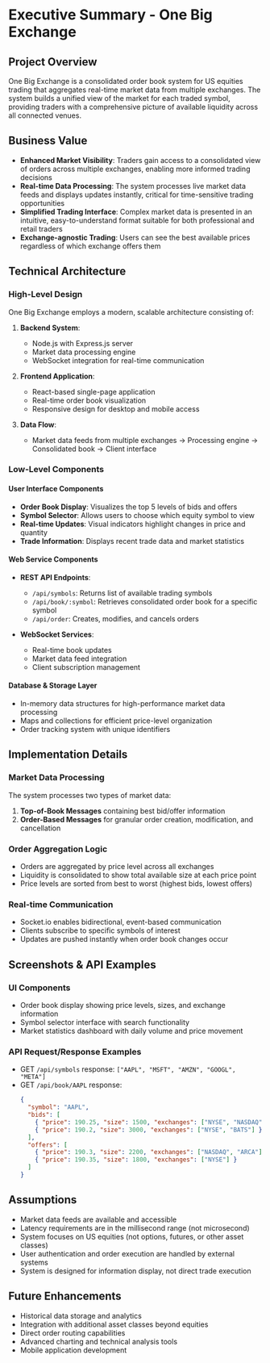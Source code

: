 # Executive Summary - One Big Exchange

## Project Overview

One Big Exchange is a consolidated order book system for US equities trading that aggregates real-time market data from multiple exchanges. The system builds a unified view of the market for each traded symbol, providing traders with a comprehensive picture of available liquidity across all connected venues.

## Business Value

- **Enhanced Market Visibility**: Traders gain access to a consolidated view of orders across multiple exchanges, enabling more informed trading decisions
- **Real-time Data Processing**: The system processes live market data feeds and displays updates instantly, critical for time-sensitive trading opportunities
- **Simplified Trading Interface**: Complex market data is presented in an intuitive, easy-to-understand format suitable for both professional and retail traders
- **Exchange-agnostic Trading**: Users can see the best available prices regardless of which exchange offers them

## Technical Architecture

### High-Level Design

One Big Exchange employs a modern, scalable architecture consisting of:

1. **Backend System**:

   - Node.js with Express.js server
   - Market data processing engine
   - WebSocket integration for real-time communication

2. **Frontend Application**:

   - React-based single-page application
   - Real-time order book visualization
   - Responsive design for desktop and mobile access

3. **Data Flow**:
   - Market data feeds from multiple exchanges → Processing engine → Consolidated book → Client interface

### Low-Level Components

#### User Interface Components

- **Order Book Display**: Visualizes the top 5 levels of bids and offers
- **Symbol Selector**: Allows users to choose which equity symbol to view
- **Real-time Updates**: Visual indicators highlight changes in price and quantity
- **Trade Information**: Displays recent trade data and market statistics

#### Web Service Components

- **REST API Endpoints**:

  - `/api/symbols`: Returns list of available trading symbols
  - `/api/book/:symbol`: Retrieves consolidated order book for a specific symbol
  - `/api/order`: Creates, modifies, and cancels orders

- **WebSocket Services**:
  - Real-time book updates
  - Market data feed integration
  - Client subscription management

#### Database & Storage Layer

- In-memory data structures for high-performance market data processing
- Maps and collections for efficient price-level organization
- Order tracking system with unique identifiers

## Implementation Details

### Market Data Processing

The system processes two types of market data:

1. **Top-of-Book Messages** containing best bid/offer information
2. **Order-Based Messages** for granular order creation, modification, and cancellation

### Order Aggregation Logic

- Orders are aggregated by price level across all exchanges
- Liquidity is consolidated to show total available size at each price point
- Price levels are sorted from best to worst (highest bids, lowest offers)

### Real-time Communication

- Socket.io enables bidirectional, event-based communication
- Clients subscribe to specific symbols of interest
- Updates are pushed instantly when order book changes occur

## Screenshots & API Examples

### UI Components

- Order book display showing price levels, sizes, and exchange information
- Symbol selector interface with search functionality
- Market statistics dashboard with daily volume and price movement

### API Request/Response Examples

- GET `/api/symbols` response: `["AAPL", "MSFT", "AMZN", "GOOGL", "META"]`
- GET `/api/book/AAPL` response:
  ```json
  {
    "symbol": "AAPL",
    "bids": [
      { "price": 190.25, "size": 1500, "exchanges": ["NYSE", "NASDAQ"] },
      { "price": 190.2, "size": 3000, "exchanges": ["NYSE", "BATS"] }
    ],
    "offers": [
      { "price": 190.3, "size": 2200, "exchanges": ["NASDAQ", "ARCA"] },
      { "price": 190.35, "size": 1800, "exchanges": ["NYSE"] }
    ]
  }
  ```

## Assumptions

- Market data feeds are available and accessible
- Latency requirements are in the millisecond range (not microsecond)
- System focuses on US equities (not options, futures, or other asset classes)
- User authentication and order execution are handled by external systems
- System is designed for information display, not direct trade execution

## Future Enhancements

- Historical data storage and analytics
- Integration with additional asset classes beyond equities
- Direct order routing capabilities
- Advanced charting and technical analysis tools
- Mobile application development
